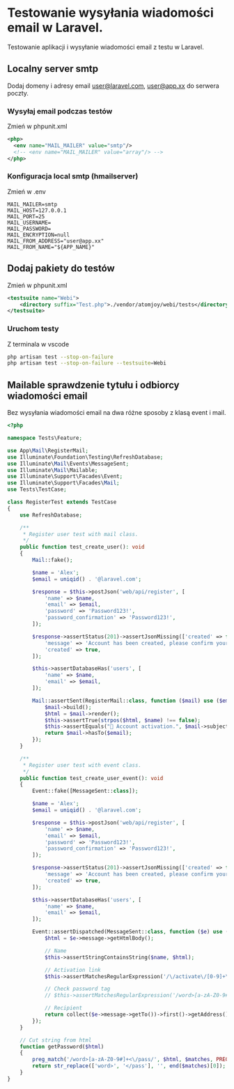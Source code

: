 # Testowanie wysyłania wiadomości email w Laravel.
Testowanie aplikacji i wysyłanie wiadomości email z testu w Laravel.

## Localny server smtp
Dodaj domeny i adresy email user@laravel.com, user@app.xx do serwera poczty.

### Wysyłaj email podczas testów
Zmień w phpunit.xml

```xml
<php>  
  <env name="MAIL_MAILER" value="smtp"/>
  <!-- <env name="MAIL_MAILER" value="array"/> -->
</php>
```

### Konfiguracja local smtp (hmailserver)
Zmień w .env

```env
MAIL_MAILER=smtp
MAIL_HOST=127.0.0.1
MAIL_PORT=25
MAIL_USERNAME=
MAIL_PASSWORD=
MAIL_ENCRYPTION=null
MAIL_FROM_ADDRESS="user@app.xx"
MAIL_FROM_NAME="${APP_NAME}"
```

## Dodaj pakiety do testów
Zmień w phpunit.xml

```xml
<testsuite name="Webi">
    <directory suffix="Test.php">./vendor/atomjoy/webi/tests</directory>
</testsuite>
```

### Uruchom testy
Z terminala w vscode

```sh
php artisan test --stop-on-failure
php artisan test --stop-on-failure --testsuite=Webi
```

## Mailable sprawdzenie tytułu i odbiorcy wiadomości email
Bez wysyłania wiadomości email na dwa różne sposoby z klasą event i mail.

```php
<?php

namespace Tests\Feature;

use App\Mail\RegisterMail;
use Illuminate\Foundation\Testing\RefreshDatabase;
use Illuminate\Mail\Events\MessageSent;
use Illuminate\Mail\Mailable;
use Illuminate\Support\Facades\Event;
use Illuminate\Support\Facades\Mail;
use Tests\TestCase;

class RegisterTest extends TestCase
{
	use RefreshDatabase;

	/**
	 * Register user test with mail class.
	 */
	public function test_create_user(): void
	{
		Mail::fake();

		$name = 'Alex';
		$email = uniqid() . '@laravel.com';

		$response = $this->postJson('web/api/register', [
			'name' => $name,
			'email' => $email,
			'password' => 'Password123!',
			'password_confirmation' => 'Password123!',
		]);

		$response->assertStatus(201)->assertJsonMissing(['created' => false])->assertJson([
			'message' => 'Account has been created, please confirm your email address.',
			'created' => true,
		]);

		$this->assertDatabaseHas('users', [
			'name' => $name,
			'email' => $email,
		]);

		Mail::assertSent(RegisterMail::class, function ($mail) use ($email, $name) {
			$mail->build();
			$html = $mail->render();
			$this->assertTrue(strpos($html, $name) !== false);
			$this->assertEquals("👋 Account activation.", $mail->subject, 'The subject was not the right one.');
			return $mail->hasTo($email);
		});
	}

	/**
	 * Register user test with event class.
	 */
	public function test_create_user_event(): void
	{
		Event::fake([MessageSent::class]);

		$name = 'Alex';
		$email = uniqid() . '@laravel.com';

		$response = $this->postJson('web/api/register', [
			'name' => $name,
			'email' => $email,
			'password' => 'Password123!',
			'password_confirmation' => 'Password123!',
		]);

		$response->assertStatus(201)->assertJsonMissing(['created' => false])->assertJson([
			'message' => 'Account has been created, please confirm your email address.',
			'created' => true,
		]);

		$this->assertDatabaseHas('users', [
			'name' => $name,
			'email' => $email,
		]);

		Event::assertDispatched(MessageSent::class, function ($e) use ($email, $name) {
			$html = $e->message->getHtmlBody();

			// Name
			$this->assertStringContainsString($name, $html);

			// Activation link
			$this->assertMatchesRegularExpression('/\/activate\/[0-9]+\/[a-z0-9]+\?locale=[a-z]{2}"/i', $html);

			// Check password tag
			// $this->assertMatchesRegularExpression('/word>[a-zA-Z0-9#]+<\/pass/', $html);

			// Recipient
			return collect($e->message->getTo())->first()->getAddress() == $email;
		});
	}

	// Cut string from html 
	function getPassword($html)
	{
		preg_match('/word>[a-zA-Z0-9#]+<\/pass/', $html, $matches, PREG_OFFSET_CAPTURE);
		return str_replace(['word>', '</pass'], '', end($matches)[0]);
	}
}
```
